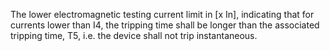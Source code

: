 The lower electromagnetic testing current limit in [x In], indicating that for currents lower than I4, the tripping time shall be longer than the associated tripping time, T5, i.e. the device shall not trip instantaneous.
